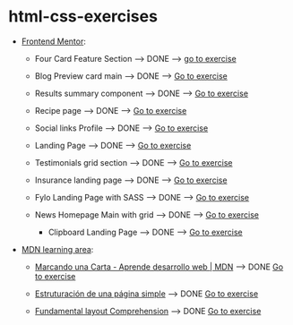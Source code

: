 # html-css-exercises

- [Frontend Mentor](https://www.frontendmentor.io/):

  - Four Card Feature Section --> DONE --> [go to exercise](https://paupalazzesi.github.io/html-css-exercises/four-card-feature-section-master)

  - Blog Preview card main --> DONE --> [Go to exercise](https://paupalazzesi.github.io/html-css-exercises/blog-preview-card-main)
 
  - Results summary component --> DONE --> [Go to exercise](https://paupalazzesi.github.io/html-css-exercises/frontendmentor-results-summary-component-main/results-summary-component-main)
 
  - Recipe page --> DONE -->  [Go to exercise](https://paupalazzesi.github.io/html-css-exercises/frontendmento-recipe-page-main)

  - Social links Profile --> DONE -->  [Go to exercise](https://paupalazzesi.github.io/html-css-exercises/social-links-profile-main)

  - Landing Page --> DONE -->  [Go to exercise](https://paupalazzesi.github.io/html-css-exercises/huddle-landing-page-with-single-introductory-section-master)

  - Testimonials grid section --> DONE -->  [Go to exercise](https://paupalazzesi.github.io/html-css-exercises/testimonials-grid-section-main)

  - Insurance landing page --> DONE -->  [Go to exercise](https://paupalazzesi.github.io/html-css-exercises/insure-landing-page-master)
 
  - Fylo Landing Page with SASS --> DONE --> [Go to exercise](https://paupalazzesi.github.io/html-css-exercises/fylo-dark-theme-landing-page-master)
 
  - News Homepage Main with grid --> DONE --> [Go to exercise](https://paupalazzesi.github.io/html-css-exercises/news-homepage-main)

    - Clipboard Landing Page --> DONE --> [Go to exercise](https://paupalazzesi.github.io/html-css-exercises/clipboard-landing-page-master)


- [MDN learning area](https://developer.mozilla.org/es/docs/Learn/Front-end_web_developer):
  
  - [Marcando una Carta - Aprende desarrollo web | MDN](https://developer.mozilla.org/es/docs/Learn/HTML/Introduction_to_HTML/Marking_up_a_letter)
  --> DONE  [Go to exercise](https://paupalazzesi.github.io/html-css-exercises/tree/main/letter-html-exercise)

  - [Estruturación de una página simple](https://developer.mozilla.org/es/docs/Learn/HTML/Introduction_to_HTML/Structuring_a_page_of_content)
  --> DONE [Go to exercise](https://github.com/paupalazzesi/html-css-exercises/tree/main/website-html-basicestructure)

  - [Fundamental layout Comprehension](https://developer.mozilla.org/en-US/docs/Learn/CSS/CSS_layout/Fundamental_Layout_Comprehension)
  --> DONE [Go to exercise](https://paupalazzesi.github.io/html-css-exercises/fundamental-layout-comprehension)



